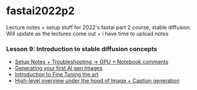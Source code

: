# fastai2022p2

Lecture notes + setup stuff for 2022's fastai part 2 course, stable diffusion. Will update as the lectures come out + i have time to upload notes

### Lesson 9: Introduction to stable diffusion concepts

- [Setup Notes + Troubleshooting -> GPU + Notebook comments](./lecture_nodes/lesson-09/A1-pre-lesson.md)
- [Generating your first AI gen Images](./lecture_nodes/lesson-09/A2-stable-diffusion-fun.md)
- [Introduction to Fine Tuning the art](./lecture_nodes/lesson-09/A3-fine-tuning.md)
- [High-level overview under the hood of Image + Caption generation](./lecture_nodes/lesson-09/B1-under-the-hood.md)


